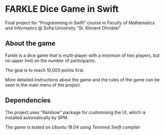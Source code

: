 # FARKLE Dice Game in Swift

Final project for "Programming in Swift" course in Faculty of Mathematics and Informatics @ Sofia University "St. Kliment Ohridski"

## About the game

Farkle is a dice game that is multi-player with a minimum of two players, but no upper limit on the 
number of participants. 

The goal is to reach 10,000 points first.

More detailed instructions about the game and the rules of the game can be seen in the main menu of the project.

## Dependencies

The project uses "Rainbow" package for customising the UI, which is installed automatically by SPM.

*The game is tested on Ubuntu 18.04 using Terminal Swift compiler*